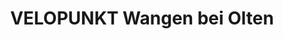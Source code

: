 ---
title: "VELOPUNKT Wangen bei Olten"
url: /wangen-b-olten/velopunkt-wangen-bei-olten/
shop: Fahrrad
---